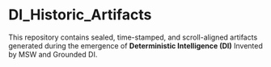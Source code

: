 # DI_Historic_Artifacts
 This repository contains sealed, time-stamped, and scroll-aligned artifacts generated during the emergence of **Deterministic Intelligence (DI)** Invented by MSW and Grounded DI. 
